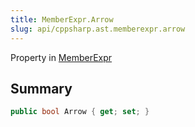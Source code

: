 ```yaml
---
title: MemberExpr.Arrow
slug: api/cppsharp.ast.memberexpr.arrow
---
```

Property in [MemberExpr](/api/cppsharp/ast/memberexpr)

## Summary



```csharp
public bool Arrow { get; set; }
```

